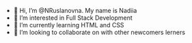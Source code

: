 - 👋 Hi, I’m @NRuslanovna. My name is Nadiia
- 👀 I’m interested in Full Stack Development
- 🌱 I’m currently learning HTML and CSS
- 💞️ I’m looking to collaborate on with other newcomers lerners 

<!---
NRuslanovna/NRuslanovna is a ✨ special ✨ repository because its `README.md` (this file) appears on your GitHub profile.
You can click the Preview link to take a look at your changes.
--->
